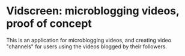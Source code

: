 # Vidscreen: microblogging videos, proof of concept

This is an application for microblogging videos, and 
creating video "channels" for users using the videos
blogged by their followers.
